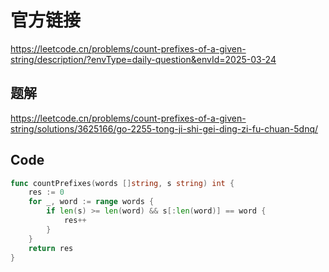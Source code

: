 # 官方链接
https://leetcode.cn/problems/count-prefixes-of-a-given-string/description/?envType=daily-question&envId=2025-03-24

## 题解
https://leetcode.cn/problems/count-prefixes-of-a-given-string/solutions/3625166/go-2255-tong-ji-shi-gei-ding-zi-fu-chuan-5dnq/


## Code

```go
func countPrefixes(words []string, s string) int {
    res := 0
    for _, word := range words {
        if len(s) >= len(word) && s[:len(word)] == word {
            res++
        }
    }
    return res
}
```

